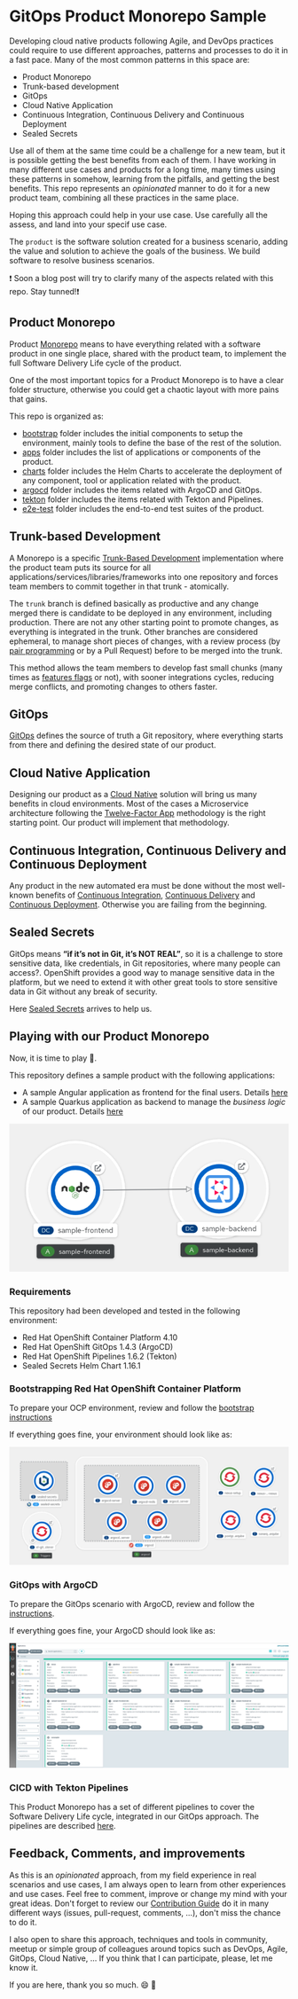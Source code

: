 # GitOps Product Monorepo Sample

Developing cloud native products following Agile, and DevOps practices could require
to use different approaches, patterns and processes to do it in a fast pace. Many of the
most common patterns in this space are:

* Product Monorepo
* Trunk-based development
* GitOps
* Cloud Native Application
* Continuous Integration, Continuous Delivery and Continuous Deployment
* Sealed Secrets

Use all of them at the same time could be a challenge for a new team, but it is possible
getting the best benefits from each of them. I have working in many different use cases and products
for a long time, many times using these patterns in somehow, learning from the pitfalls, and
getting the best benefits. This repo represents an *opinionated* manner to 
do it for a new product team, combining all these practices in the same place. 

Hoping this approach could help in your use case. Use carefully all the assess, and land into
your specif use case.

The `product` is the software solution created for a business scenario, adding the value and solution
to achieve the goals of the business. We build software to resolve business scenarios.

:exclamation: Soon a blog post will try to clarify many of the aspects related with this repo. Stay tunned!:exclamation:

## Product Monorepo

Product [Monorepo](https://en.wikipedia.org/wiki/Monorepo) means to have everything related with a software product
in one single place, shared with the product team, to implement the full Software Delivery Life cycle of the product.

One of the most important topics for a Product Monorepo is to have a clear folder structure, otherwise
you could get a chaotic layout with more pains that gains.

This repo is organized as:

* [bootstrap](./bootstrap/README.md) folder includes the initial components to setup the environment, mainly
tools to define the base of the rest of the solution.
* [apps](./apps/) folder includes the list of applications or components of the product.
* [charts](./charts/README.md) folder includes the Helm Charts to accelerate the deployment of any component,
tool or application related with the product.
* [argocd](./argocd/README.md) folder includes the items related with ArgoCD and GitOps.
* [tekton](./tekton/README.md) folder includes the items related with Tekton and Pipelines.
* [e2e-test](./e2e-test/README.md) folder includes the end-to-end test suites of the product.

## Trunk-based Development

A Monorepo is a specific [Trunk-Based Development](https://trunkbaseddevelopment.com/) implementation where
the product team puts its source for all applications/services/libraries/frameworks into one repository and
forces team members to commit together in that trunk - atomically.

The `trunk` branch is defined basically as productive and any change merged there is candidate to be deployed
in any environment, including production. There are not any other starting point to promote changes, as everything
is integrated in the trunk. Other branches are considered ephemeral, to manage short pieces of changes, with
a review process (by [pair programming](https://openpracticelibrary.com/practice/pair-programming/) or by a
Pull Request) before to be merged into the trunk.

This method allows the team members to develop fast small chunks (many times as [features flags](https://openpracticelibrary.com/practice/feature-toggles/)
or not), with sooner integrations cycles, reducing merge conflicts, and promoting changes to others faster.

## GitOps

[GitOps](https://openpracticelibrary.com/practice/gitops/) defines the source of truth a Git repository,
where everything starts from there and defining the desired state of our product. 

## Cloud Native Application

Designing our product as a [Cloud Native](https://en.wikipedia.org/wiki/Cloud_native_computing) solution will bring us
many benefits in cloud environments. Most of the cases a Microservice architecture following the [Twelve-Factor App](https://12factor.net/)
methodology is the right starting point. Our product will implement that methodology.

## Continuous Integration, Continuous Delivery and Continuous Deployment

Any product in the new automated era must be done without the most well-known benefits of
[Continuous Integration](https://openpracticelibrary.com/practice/continuous-integration/),
[Continuous Delivery](https://openpracticelibrary.com/practice/continuous-delivery/) and
[Continuous Deployment](https://openpracticelibrary.com/practice/continuous-deployment/). Otherwise
you are failing from the beginning.

## Sealed Secrets

GitOps means **“if it’s not in Git, it’s NOT REAL”**, so it is a challenge to store sensitive data, like credentials,
in Git repositories, where many people can access?. OpenShift provides a good way to manage sensitive data in the platform, but
we need to extend it with other great tools to store sensitive data in Git without any break of security.

Here [Sealed Secrets](https://github.com/bitnami-labs/sealed-secrets) arrives to help us.

## Playing with our Product Monorepo

Now, it is time to play :game_die:. 

This repository defines a sample product with the following applications:

* A sample Angular application as frontend for the final users. Details [here](./apps/sample-frontend/README.md)
* A sample Quarkus application as backend to manage the *business logic* of our product. Details [here](./apps/sample-backend/README.md)

![Product Monorepo Topology](./img/product-deployment-topology.png)

### Requirements

This repository had been developed and tested in the following environment:

* Red Hat OpenShift Container Platform 4.10
* Red Hat OpenShift GitOps 1.4.3 (ArgoCD)
* Red Hat OpenShift Pipelines 1.6.2 (Tekton)
* Sealed Secrets Helm Chart 1.16.1

### Bootstrapping Red Hat OpenShift Container Platform

To prepare your OCP environment, review and follow the [bootstrap instructions](./bootstrap/README.md)

If everything goes fine, your environment should look like as:

![CICD Tools Deployment Topology](./img/cicd-tools-deployment-topology.png)

### GitOps with ArgoCD

To prepare the GitOps scenario with ArgoCD, review and follow the [instructions](./argocd/README.md).

If everything goes fine, your ArgoCD should look like as:

![ArgoCD Deployment Topology](./img/argocd-deployment-topology.png)

### CICD with Tekton Pipelines

This Product Monorepo has a set of different pipelines to cover the Software Delivery Life cycle, integrated
in our GitOps approach. The pipelines are described [here](./tekton/README.md).

## Feedback, Comments, and improvements

As this is an *opinionated* approach, from my field experience in real scenarios and use cases, I am always
open to learn from other experiences and use cases. Feel free to comment, improve or change my mind with your
great ideas. Don't forget to review our [Contribution Guide](./CONTRIBUTING.md) do it in many different
ways (issues, pull-request, comments, ...), don't miss the chance to do it.

I also open to share this approach, techniques and tools in community, meetup or simple group of colleagues around
topics such as DevOps, Agile, GitOps, Cloud Native, ... If you think that I can participate, please, let me know it.

If you are here, thank you so much. :smile: :tada:
